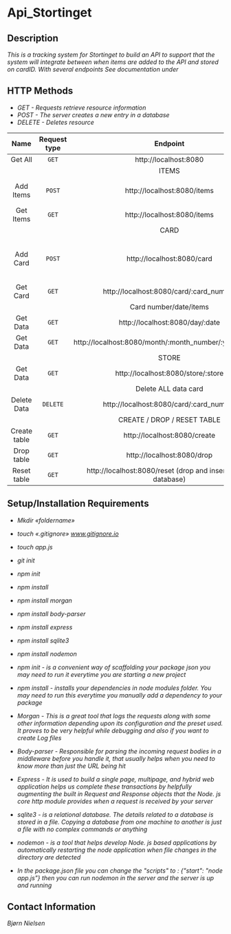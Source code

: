 # Api_Stortinget

## Description

_This is a tracking system for Stortinget to build an API to support that the system will integrate between when items are added to the API and stored on cardID. With several endpoints See documentation under_

## HTTP Methods

- _GET - Requests retrieve resource information_
- _POST - The server creates a new entry in a database_
- _DELETE - Deletes resource_

|     Name     | Request type |                            Endpoint                            |                                   Body                                    |
| :----------: | :----------: | :------------------------------------------------------------: | :-----------------------------------------------------------------------: |
|   Get All    |    `GET`     |                     http://localhost:8080                      |                                                                           |
|              |              |                             ITEMS                              |                                                                           |
|  Add Items   |    `POST`    |                  http://localhost:8080/items                   |           { name:"string", category:"string", price:"number" }            |
|  Get Items   |    `GET`     |                  http://localhost:8080/items                   |                                                                           |
|              |              |                              CARD                              |                                                                           |
|   Add Card   |    `POST`    |                   http://localhost:8080/card                   | { card_number:"number", store: "string", adress:"string", date:"string" } |
|   Get Card   |    `GET`     |            http://localhost:8080/card/:card_number             |                                                                           |
|              |              |                     Card number/date/items                     |                                                                           |
|   Get Data   |    `GET`     |                http://localhost:8080/day/:date                 |                                                                           |
|   Get Data   |    `GET`     |     http://localhost:8080/month/:month_number/:year_number     |                                                                           |
|              |              |                             STORE                              |                                                                           |
|   Get Data   |    `GET`     |               http://localhost:8080/store/:store               |                                                                           |
|              |              |                      Delete ALL data card                      |                                                                           |
| Delete Data  |   `DELETE`   |            http://localhost:8080/card/:card_number             |                                                                           |
|              |              |                  CREATE / DROP / RESET TABLE                   |                                                                           |
| Create table |    `GET`     |                  http://localhost:8080/create                  |                                                                           |
|  Drop table  |    `GET`     |                   http://localhost:8080/drop                   |                                                                           |
| Reset table  |    `GET`     | http://localhost:8080/reset (drop and insert data to database) |                                                                           |

## Setup/Installation Requirements

- _Mkdir «foldername»_
- _touch «.gitignore» www.gitignore.io_
- _touch app.js_
- _git init_
- _npm init_
- _npm install_
- _npm install morgan_
- _npm install body-parser_
- _npm install express_
- _npm install sqlite3_
- _npm install nodemon_

- _npm init - is a convenient way of scaffolding your package json you may need to run it everytime you are starting a new project_

- _npm install - installs your dependencies in node modules folder. You may need to run this everytime you manually add a dependency to your package_

- _Morgan - This is a great tool that logs the requests along with some other information depending upon its configuration and the preset used. It proves to be very helpful while debugging and also if you want to create Log files_

- _Body-parser - Responsible for parsing the incoming request bodies in a middleware before you handle it, that usually helps when you need to know more than just the URL being hit_

- _Express - It is used to build a single page, multipage, and hybrid web application helps us complete these transactions by helpfully augmenting the built in Request and Response objects that the Node. js core http module provides when a request is received by your server_

- _sqlite3 - is a relational database. The details related to a database is stored in a file. Copying a database from one machine to another is just a file with no complex commands or anything_

- _nodemon - is a tool that helps develop Node. js based applications by automatically restarting the node application when file changes in the directory are detected_

- _In the package.json file you can change the "scripts" to : {"start": "node app.js"} then you can run nodemon in the server and the server is up and running_

## Contact Information

_Bjørn Nielsen_
